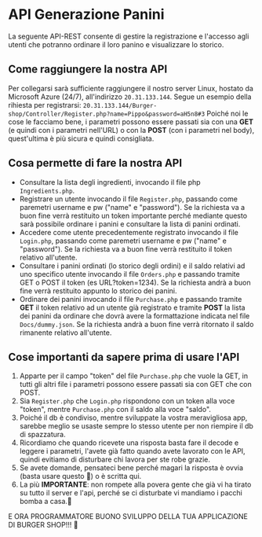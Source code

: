 # API Generazione Panini

La seguente API-REST consente di gestire la registrazione e l'accesso agli utenti che potranno ordinare il loro panino e visualizzare lo storico.

## Come raggiungere la nostra API
Per collegarsi sarà sufficiente raggiungere il nostro server Linux, hostato da Microsoft Azure (24/7), all'indirizzo ``20.31.133.144``.
Segue un esempio della rihiesta per registrarsi:
``
20.31.133.144/Burger-shop/Controller/Register.php?name=Pippo&password=aH5n8#3
``
Poiché noi le cose le facciamo bene, i parametri possono essere passati sia con una **GET** (e quindi con i parametri nell'URL) o con la **POST** (con i parametri nel body), quest'ultima è più sicura e quindi consigliata.

## Cosa permette di fare la nostra API
- Consultare la lista degli ingredienti, invocando il file php ``Ingredients.php``.
- Registrare un utente invocando il file ``Register.php``, passando come paremetri username e pw ("name" e "password"). Se la richiesta va a buon fine verrà restituito un token importante perché mediante questo sarà possibile ordinare i panini e consultare la lista di panini ordinati.
- Accedere come utente precedentemente registrato invocando il file ``Login.php``, passando come paremetri username e pw ("name" e "password"). Se la richiesta va a buon fine verrà restituito il token relativo all'utente.
- Consultare i panini ordinati (lo storico degli ordini) e il saldo relativi ad uno specifico utente invocando il file ``Orders.php`` e passando tramite GET o POST il token (es URL?token=1234). Se la richiesta andrà a buon fine verrà restituito appunto lo storico dei panini.
- Ordinare dei panini invocando il file ``Purchase.php`` e passando tramite **GET** il token relativo ad un utente già registrato e tramite **POST** la lista dei panini da ordinare che dovrà avere la formattazione indicata nel file ``Docs/dummy.json``. Se la richiesta andrà a buon fine verrà ritornato il saldo rimanente relativo all'utente.

## Cose importanti da sapere prima di usare l'API
1. Apparte per il campo "token" del file ``Purchase.php`` che vuole la GET, in tutti gli altri file i parametri possono essere passati sia con GET che con POST. 
2. Sia ``Register.php`` che ``Login.php`` rispondono con un token alla voce "token", mentre ``Purchase.php`` con il saldo alla voce "saldo".
3. Poiché il db è condiviso, mentre sviluppate la vostra meravigliosa app, sarebbe meglio se usaste sempre lo stesso utente per non riempire il db di spazzatura.
4. Ricordiamo che quando ricevete una risposta basta fare il decode e leggere i parametri, l'avete già fatto quando avete lavorato con le API, quindi evitiamo di disturbare chi lavora per ste robe grazie.
5. Se avete domande, pensateci bene perché magari la risposta è ovvia (basta usare questo 🧠) o è scritta qui.
6. La più **IMPORTANTE**: non rompete alla povera gente che già vi ha tirato su tutto il server e l'api, perché se ci disturbate vi mandiamo i pacchi bomba a casa.🥰

E ORA PROGRAMMATORE BUONO SVILUPPO DELLA TUA APPLICAZIONE DI BURGER SHOP!!! 🍔
